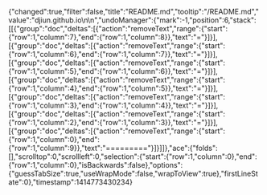 {"changed":true,"filter":false,"title":"README.md","tooltip":"/README.md","value":"djiun.github.io\n\n","undoManager":{"mark":-1,"position":6,"stack":[[{"group":"doc","deltas":[{"action":"removeText","range":{"start":{"row":1,"column":7},"end":{"row":1,"column":8}},"text":"="}]}],[{"group":"doc","deltas":[{"action":"removeText","range":{"start":{"row":1,"column":6},"end":{"row":1,"column":7}},"text":"="}]}],[{"group":"doc","deltas":[{"action":"removeText","range":{"start":{"row":1,"column":5},"end":{"row":1,"column":6}},"text":"="}]}],[{"group":"doc","deltas":[{"action":"removeText","range":{"start":{"row":1,"column":4},"end":{"row":1,"column":5}},"text":"="}]}],[{"group":"doc","deltas":[{"action":"removeText","range":{"start":{"row":1,"column":3},"end":{"row":1,"column":4}},"text":"="}]}],[{"group":"doc","deltas":[{"action":"removeText","range":{"start":{"row":1,"column":2},"end":{"row":1,"column":3}},"text":"="}]}],[{"group":"doc","deltas":[{"action":"removeText","range":{"start":{"row":1,"column":0},"end":{"row":1,"column":9}},"text":"========="}]}]]},"ace":{"folds":[],"scrolltop":0,"scrollleft":0,"selection":{"start":{"row":1,"column":0},"end":{"row":1,"column":0},"isBackwards":false},"options":{"guessTabSize":true,"useWrapMode":false,"wrapToView":true},"firstLineState":0},"timestamp":1414773430234}